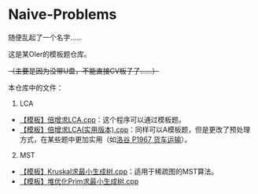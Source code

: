 # Naive-Problems

随便乱起了一个名字......

这是某OIer的模板题仓库。

~~（主要是因为没带U盘，不能直接CV板子了......）~~

本仓库中的文件：

1. LCA
  - [【模板】倍增求LCA.cpp](https://github.com/SocialZxy/Naive-Problems/blob/master/LCA/%E3%80%90%E6%A8%A1%E6%9D%BF%E3%80%91%E5%80%8D%E5%A2%9E%E6%B1%82LCA.cpp)：这个程序可以通过模板题。
  - [【模板】倍增求LCA(实用版本).cpp](https://github.com/SocialZxy/Naive-Problems/blob/master/LCA/%E3%80%90%E6%A8%A1%E6%9D%BF%E3%80%91%E5%80%8D%E5%A2%9E%E6%B1%82LCA(%E5%AE%9E%E7%94%A8%E7%89%88%E6%9C%AC).cpp)：同样可以A模板题，但是更改了预处理方式，在某些题中更加实用（如[洛谷 P1967 货车运输](https://www.luogu.org/problemnew/show/P1967)）。
2. MST
  - [【模板】Kruskal求最小生成树.cpp](https://github.com/SocialZxy/Naive-Problems/blob/master/MST/%E3%80%90%E6%A8%A1%E6%9D%BF%E3%80%91Kruskal%E6%B1%82%E6%9C%80%E5%B0%8F%E7%94%9F%E6%88%90%E6%A0%91.cpp)：适用于稀疏图的MST算法。
  - [【模板】堆优化Prim求最小生成树.cpp](https://github.com/SocialZxy/Naive-Problems/blob/master/MST/%E3%80%90%E6%A8%A1%E6%9D%BF%E3%80%91%E5%A0%86%E4%BC%98%E5%8C%96Prim%E6%B1%82%E6%9C%80%E5%B0%8F%E7%94%9F%E6%88%90%E6%A0%91.cpp)
